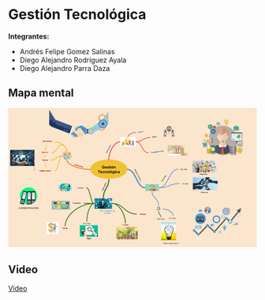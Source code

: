 # Gestión Tecnológica

**Integrantes:**

* Andrés Felipe Gomez Salinas
* Diego Alejandro Rodríguez Ayala
* Diego Alejandro Parra Daza


##  Mapa mental

![mapa-mental](mapa-mental.png)
## Video

[Video](https://www.youtube.com/watch?v=O9Op2i4I78o)

